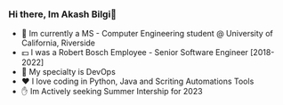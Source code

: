 ### Hi there, Im Akash Bilgi👋

<!--
**akashbilgi/akashbilgi** is a ✨ _special_ ✨ repository because its `README.md` (this file) appears on your GitHub profile.

Here are some ideas to get you started:

- 🔭 I’m currently working on ...
- 🌱 I’m currently learning ...
- 👯 I’m looking to collaborate on ...
- 🤔 I’m looking for help with ...
- 💬 Ask me about ...
- 📫 How to reach me: ...
- 😄 Pronouns: ...
- ⚡ Fun fact: ...
-->
- 🌱 Im currently a MS - Computer Engineering student @ University of California, Riverside 
- 💵 I was a Robert Bosch Employee - Senior Software Engineer [2018-2022]
- 🎣 My specialty is DevOps
- ❤️ I love coding in Python, Java and Scriting Automations Tools
- ✋ Im Actively seeking Summer Intership for 2023

